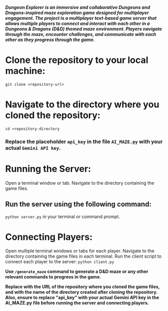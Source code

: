***Dungeon Explorer is an immersive and collaborative Dungeons and Dragons-inspired maze exploration game designed for multiplayer engagement. The project is a multiplayer text-based game server that allows multiple players to connect and interact with each other in a Dungeons & Dragons (D&D) themed maze environment. Players navigate through the maze, encounter challenges, and communicate with each other as they progress through the game.***




# Clone the repository to your local machine:
```git clone <repository-url>```

# Navigate to the directory where you cloned the repository:
```cd <repository-directory```

### Replace the placeholder ```api_key``` in the file ```AI_MAZE.py``` with your actual ```Gemini API key```.

# Running the Server:
Open a terminal window or tab.
Navigate to the directory containing the game files.
## Run the server using the following command:
```python server.py``` in your terminal or command prompt.


# Connecting Players:
Open multiple terminal windows or tabs for each player.
Navigate to the directory containing the game files in each terminal.
Run the client script to connect each player to the server:
```python client.py```


**Use ```/generate_maze``` command to generate a D&D maze or any other relevant commands to progress in the game.**



**Replace <repository-url> with the URL of the repository where you cloned the game files, and <repository-directory> with the name of the directory created after cloning the repository. Also, ensure to replace "api_key" with your actual Gemini API key in the AI_MAZE.py file before running the server and connecting players.**
